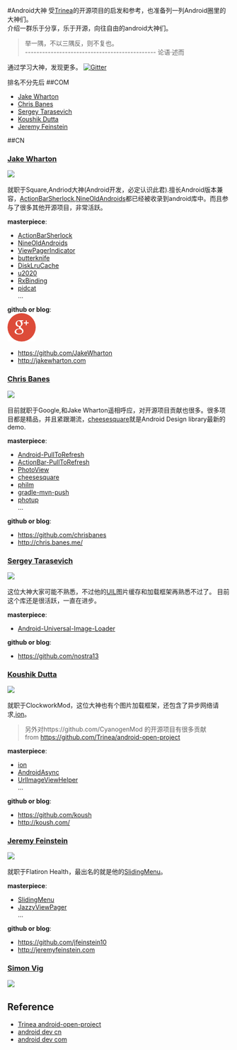 #Android大神
受[Trinea](https://github.com/Trinea)的开源项目的启发和参考，也准备列一列Android圈里的大神们。  
介绍一群乐于分享，乐于开源，向往自由的android大神们。
> 举一隅，不以三隅反，则不复也。<br>
> ---------------------------------------------- 论语·述而

通过学习大神，发现更多。
[![Gitter](https://badges.gitter.im/Join%20Chat.svg)](https://gitter.im/yeungeek/awesome-android-libraries?utm_source=badge&utm_medium=badge&utm_campaign=pr-badge)  

排名不分先后
##COM
* [Jake Wharton](#jake-wharton)
* [Chris Banes](#chris-banes)
* [Sergey Tarasevich](#sergey-tarasevich)
* [Koushik Dutta](#koushik-dutta)
* [Jeremy Feinstein](#jeremy_feinstein)

##CN

### [Jake Wharton](https://github.com/JakeWharton)
![](https://avatars0.githubusercontent.com/u/66577?v=3&s=188)  

就职于Square,Andriod大神(Android开发，必定认识此君).擅长Android版本兼容，[ActionBarSherlock](https://github.com/JakeWharton/ActionBarSherlock),[NineOldAndroids](https://github.com/JakeWharton/NineOldAndroids)都已经被收录到android库中。而且参与了很多其他开源项目，非常活跃。

**masterpiece**:  
* [ActionBarSherlock](https://github.com/JakeWharton/ActionBarSherlock) <br/>
* [NineOldAndroids](https://github.com/JakeWharton/NineOldAndroids)<br/>
* [ViewPagerIndicator](https://github.com/JakeWharton/ViewPagerIndicator)<br/>
* [butterknife](https://github.com/JakeWharton/butterknife)<br/>
* [DiskLruCache](https://github.com/JakeWharton/DiskLruCache)<br/>
* [u2020](https://github.com/JakeWharton/u2020)<br/>
* [RxBinding](https://github.com/JakeWharton/RxBinding)<br/>
* [pidcat](https://github.com/JakeWharton/pidcat)<br/>
...

**github or blog**:  
[![](art/google_plus.png)](https://plus.google.com/u/0/+JakeWharton)  
* https://github.com/JakeWharton
* http://jakewharton.com

### [Chris Banes](https://github.com/chrisbanes)
![](https://avatars1.githubusercontent.com/u/227486?v=3&s=188)  

目前就职于Google,和Jake Wharton遥相呼应，对开源项目贡献也很多。很多项目都是精品，并且紧跟潮流，[cheesesquare](https://github.com/chrisbanes/cheesesquare)就是Android Design library最新的demo.

**masterpiece**:  
* [Android-PullToRefresh](https://github.com/chrisbanes/Android-PullToRefresh) <br/>
* [ActionBar-PullToRefresh](https://github.com/chrisbanes/ActionBar-PullToRefresh) <br/>
* [PhotoView](https://github.com/chrisbanes/PhotoView) <br/>
* [cheesesquare](https://github.com/chrisbanes/cheesesquare) <br/>
* [philm](https://github.com/chrisbanes/philm) <br/>
* [gradle-mvn-push](https://github.com/chrisbanes/gradle-mvn-push) <br/>
* [photup](https://github.com/chrisbanes/photup) <br/>
...

**github or blog**:  
* https://github.com/chrisbanes  
* http://chris.banes.me/

### [Sergey Tarasevich](https://github.com/nostra13)
![](https://avatars3.githubusercontent.com/u/1223348?v=3&s=188)

这位大神大家可能不熟悉，不过他的[UIL](https://github.com/nostra13/Android-Universal-Image-Loader)图片缓存和加载框架再熟悉不过了。
目前这个库还是很活跃，一直在进步。

**masterpiece**:  
* [Android-Universal-Image-Loader](https://github.com/nostra13/Android-Universal-Image-Loader) <br/>

**github or blog**:  
* https://github.com/nostra13

### [Koushik Dutta](https://github.com/koush)
![](https://avatars3.githubusercontent.com/u/73924?v=3&s=188)

就职于ClockworkMod，这位大神也有个图片加载框架，还包含了异步网络请求,[ion](https://github.com/koush/ion)。
>另外对https://github.com/CyanogenMod 的开源项目有很多贡献  
>from https://github.com/Trinea/android-open-project

**masterpiece**:  
* [ion](https://github.com/koush/ion) <br/>
* [AndroidAsync](https://github.com/koush/AndroidAsync) <br/>
* [UrlImageViewHelper](https://github.com/koush/UrlImageViewHelper) <br/>
...

**github or blog**:  
* https://github.com/koush  
* http://koush.com/

### [Jeremy Feinstein](https://github.com/jfeinstein10)
![](https://avatars0.githubusercontent.com/u/1269143?v=3&s=188)

就职于Flatiron Health，最出名的就是他的[SlidingMenu](https://github.com/jfeinstein10/SlidingMenu)。  

**masterpiece**:  
* [SlidingMenu](https://github.com/jfeinstein10/SlidingMenu) <br/>
* [JazzyViewPager](https://github.com/jfeinstein10/JazzyViewPager) <br/>
...

**github or blog**:  
* https://github.com/jfeinstein10  
* http://jeremyfeinstein.com

### [Simon Vig](https://github.com/SimonVT)
![](https://avatars1.githubusercontent.com/u/549365?v=3&s=188)



## Reference
*  [Trinea android-open-project](https://github.com/Trinea/android-open-project)
*  [android dev cn](https://github.com/android-cn/android-dev-cn)
*  [android dev com](https://github.com/android-cn/android-dev-com)
